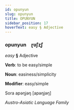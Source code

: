 ```yaml
---
id: opunyun
slug: opunyun
title: OPUNYUN
sidebar_position: 17
hoverText: easy § Adjective
---
```


### opunyun&emsp;<span kind="abugida">ɽʋ̃ʃɀ̃ʃ</span>

*easy* **§** Adjective

**Verb**: to be easy/simple

**Noun**: easiness/simplicity

**Modifier**: easy/simple

Sora apəŋjəŋ [apəŋjəŋ]

*Austro-Asiatic Language Family*